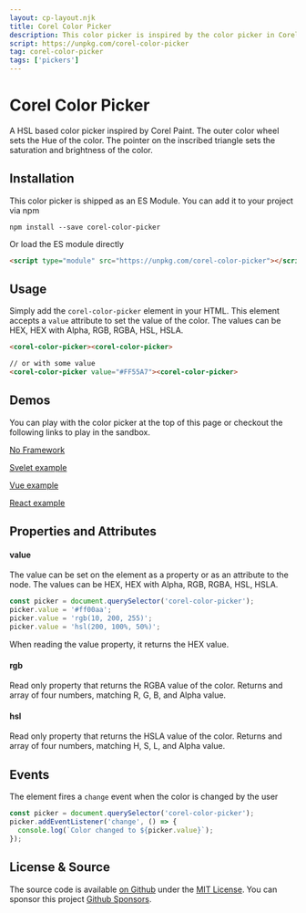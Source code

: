 ```yaml
---
layout: cp-layout.njk
title: Corel Color Picker
description: This color picker is inspired by the color picker in Corel Paint. 
script: https://unpkg.com/corel-color-picker
tag: corel-color-picker
tags: ['pickers']
---
```


# Corel Color Picker

A HSL based color picker inspired by Corel Paint. The outer color wheel sets the Hue of the color. The pointer on the inscribed triangle sets the saturation and brightness of the color. 

## Installation 
This color picker is shipped as an ES Module. You can add it to your project via npm

```shell
npm install --save corel-color-picker
```

Or load the ES module directly

```html
<script type="module" src="https://unpkg.com/corel-color-picker"></script>
```

## Usage
Simply add the `corel-color-picker` element in your HTML. This element accepts a `value` attribute to set the value of the color. 
The values can be HEX, HEX with Alpha, RGB, RGBA, HSL, HSLA.

```html
<corel-color-picker><corel-color-picker>

// or with some value
<corel-color-picker value="#FF55A7"><corel-color-picker>
```

## Demos
You can play with the color picker at the top of this page or checkout the following links to play in the sandbox.

[No Framework](https://codesandbox.io/s/corel-color-picker-k6t1i)

[Svelet example](https://codesandbox.io/s/corel-color-picker-svelte-elqk3)

[Vue example](https://codesandbox.io/s/corel-color-picker-vue-tmndw)

[React example](https://codesandbox.io/s/corel-color-picker-react-vpxex)

## Properties and Attributes

#### value
The value can be set on the element as a property or as an attribute to the node. The values can be HEX, HEX with Alpha, RGB, RGBA, HSL, HSLA.

```javascript
const picker = document.querySelector('corel-color-picker');
picker.value = '#ff00aa';
picker.value = 'rgb(10, 200, 255)';
picker.value = 'hsl(200, 100%, 50%)';
```

When reading the value property, it returns the HEX value. 

#### rgb
Read only property that returns the RGBA value of the color. Returns and array of four numbers, matching R, G, B, and Alpha value.

#### hsl
Read only property that returns the HSLA value of the color. Returns and array of four numbers, matching H, S, L, and Alpha value.

## Events
The element fires a `change` event when the color is changed by the user

```javascript
const picker = document.querySelector('corel-color-picker');
picker.addEventListener('change', () => {
  console.log(`Color changed to ${picker.value}`);
});
```

## License & Source
The source code is available [on Github](https://github.com/pshihn/every-color-picker) under the [MIT License](https://github.com/pshihn/every-color-picker/blob/master/LICENSE). You can sponsor this project [Github Sponsors](https://github.com/sponsors/pshihn).